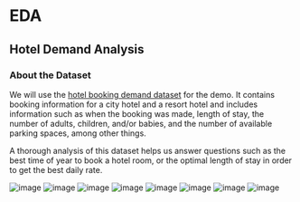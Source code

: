 # **EDA**

## Hotel Demand Analysis

### About the Dataset

We will use the [hotel booking demand dataset](https://www.kaggle.com/datasets/jessemostipak/hotel-booking-demand?resource=download) for the demo. It contains booking information for a city hotel and a resort hotel and includes information such as when the booking was made, length of stay, the number of adults, children, and/or babies, and the number of available parking spaces, among other things.

A thorough analysis of this dataset helps us answer questions such as the best time of year to book a hotel room, or the optimal length of stay in order to get the best daily rate.

![image](images/newplot.png)
![image](images/newplot7.png)
![image](images/newplot2.png)
![image](images/newplot3.png)
![image](images/newplot8.png)
![image](images/newplot4.png)
![image](images/newplot5.png)
![image](images/newplot6.png)
